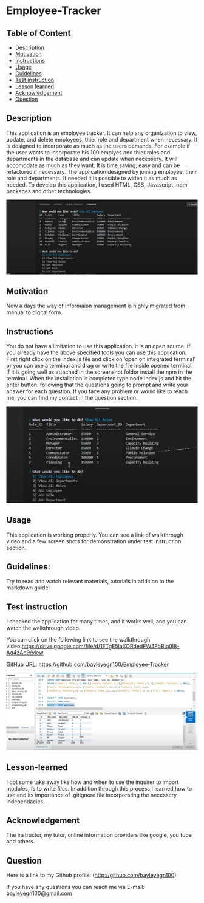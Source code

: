 # Employee-Tracker

## Table of Content
- [Description](#description)
- [Motivation](#motivation)
- [Instructions](#instructions)
- [Usage](#usage)
- [Guidelines](#guidelines)
- [Test instruction](#test-instruction)
- [Lesson learned](#lesson)
- [Acknowledgement](#acknowledgement)
- [Question](#question)
## Description 

This application is an employee tracker. It can help any organization to view, update, and delete employees, thier role and department when necessary. It is designed to incorporate as much as the users demands. For example if the user wants to incorporate his 100 emplyes and thier roles and departments in the database and can update when necessery. It will accomodate as much as they want. It is time saving, easy and can be refactored if necessary. The application designed by joining employee, their role and departments. If needed it is possible to widen it as much as needed. To develop this application, I used HTML, CSS, Javascript,  npm packages and other technologies.  

![View employees](Image/ViewEmployee.jpg)

## Motivation 

Now a days the way of informaion management is highly migrated from manual to digital form. 

## Instructions

You do not have a limitation to use this application. it is an open source. If you already have the above specified tools you can use this application. First right click on the index.js file and click on ‘open on integrated terminal’ or you can use a terminal and drag or write the file inside opened terminal. If it is going well as attached in the screenshot foldor install the npm in the terminal. When the installation is completed type node index.js and hit the enter button. following that the questions going to prompt and write your answer for each question. If you face any problem or would like to reach me, you can find my contact in the question section. 

![View employees role](Image/Role.jpg)

## Usage 

This application is working properly. You can see  a link of walkthrough video and a few screen shots for demonstration under test instruction section.

## Guidelines: 

Try to read and watch relevant materials, tutorials in addition to the markdown guide!

## Test instruction 

I checked the application for many times, and it works well, and you can watch the walkthrough video. 

You can click on the following link to see the walkthrough video:https://drive.google.com/file/d/1ETgE5laXORdedFW4FbBiq0I8-Aq4zAo9/view

GitHub URL: https://github.com/bayleyegn100/Employee-Tracker

![MySQL Database](Image/MySQL.jpg)

## Lesson-learned

I got some take away like how and when to use the inquirer to import modules, fs to write files. In addition through this process I learned how to use and its importance of .gitignore file incorporating the necessery independacies.

## Acknowledgement

The instructor, my tutor, online information providers like google, you tube and others.  

## Question

Here is a link to my Github profile: (http://github.com/bayleyegn100)

If you have any questions you can reach me via E-mail: bayleyegn100@gmail.com 

